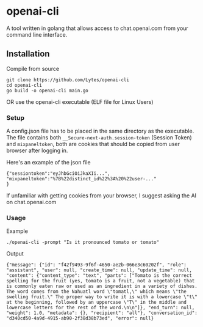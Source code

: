 # openai-cli
A tool written in golang that allows access to chat.openai.com from your command line interface. 

## Installation
Compile from source
```
git clone https://github.com/Lytes/openai-cli
cd openai-cli
go build -o openai-cli main.go
```
OR use the openai-cli executable (ELF file for Linux Users)

### Setup
A config.json file has to be placed in the same directory as the executable. The file contains both `__Secure-next-auth.session-token` (Session Token) and `mixpaneltoken`, both are cookies that should be copied from user browser after logging in. 

Here's an example of the json file
```
{"sessiontoken":"eyJhbGciOiJkaXIi...",
"mixpaneltoken":"%7B%22distinct_id%22%3A%20%22user-..."
}
```
If unfamiliar with getting cookies from your browser, I suggest asking the AI on chat.openai.com

### Usage
Example
```
./openai-cli -prompt "Is it pronounced tomato or tomato"
```
Output
```
{"message": {"id": "f42f9493-9f6f-4650-ae2b-066e3c60202f", "role": "assistant", "user": null, "create_time": null, "update_time": null, "content": {"content_type": "text", "parts": ["Tomato is the correct spelling for the fruit (yes, tomato is a fruit, not a vegetable) that is commonly eaten raw or used as an ingredient in a variety of dishes. The word comes from the Nahuatl word \"tomatl,\" which means \"the swelling fruit.\" The proper way to write it is with a lowercase \"t\" at the beginning, followed by an uppercase \"T\" in the middle and lowercase letters for the rest of the word.\n\n"]}, "end_turn": null, "weight": 1.0, "metadata": {}, "recipient": "all"}, "conversation_id": "d340cd50-4a9d-4915-ab90-2f38d38b73ed", "error": null}
```
